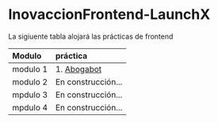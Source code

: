 # InovaccionFrontend-LaunchX
La sigiuente tabla alojará las prácticas de frontend

| Modulo | práctica |
|:-----|:-----------|
|     modulo 1|1. [Abogabot](./modulo01)
|    modulo 2| En construcción...    |
|    mpdulo 3| En construcción...       |
|    mpdulo 4| En construcción...       |

